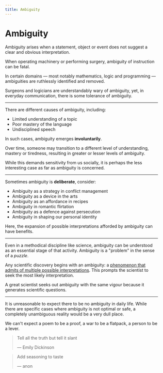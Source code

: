 ```yaml
---
title: Ambiguity
---
```


# Ambiguity

Ambiguity arises when a statement, object or event does not
suggest a clear and obvious interpretation.

When operating machinery or performing surgery, ambiguity of
instruction can be fatal.

In certain domains — most notably mathematics, logic and programming —
ambiguities are ruthlessly identified and removed.

Surgeons and logicians are understandably wary of ambiguity,
yet, in everyday communication, there is some tolerance of ambiguity.

---

There are different causes of ambiguity, including:

* Limited understanding of a topic
* Poor mastery of the language
* Undisciplined speech

In such cases, ambiguity emerges **involuntarily**.

Over time, someone may transition to a different level of understanding,
mastery or tiredness, resulting in greater or lesser levels of ambiguity.

While this demands sensitivity from us socially, it is perhaps the less
interesting case as far as ambiguity is concerned.

---

Sometimes ambiguity is **deliberate**, consider:

* Ambiguity as a strategy in conflict management
* Ambiguity as a device in the arts
* Ambiguity as an affordance in recipes
* Ambiguity in romantic flirtation
* Ambiguity as a defence against persecution
* Ambiguity in shaping our personal identity

Here, the expansion of possible interpretations afforded by ambiguity can have benefits.

---

Even in a methodical discipline like science, ambiguity can be understood
as an essential stage of that activity.
Ambiguity is a "problem" in the sense of a _puzzle_.

Any scientific discovery begins with an ambiguity:
a [phenomenon that admits of multiple possible interpretations](@/notes/inverseproblems.md).
This prompts the scientist to seek the most likely interpretation.

A great scientist seeks out ambiguity with the same vigour because
it generates scientific questions.

---

It is unreasonable to expect there to be no ambiguity in daily life.
While there are specific cases where ambiguity is not optimal or safe,
a completely unambiguous reality would be a very dull place.

We can't expect a poem to be a proof, a war to be a flatpack, a person to be a lever.

> Tell all the truth but tell it slant
>
> — Emily Dickinson

> Add seasoning to taste
>
> — anon
